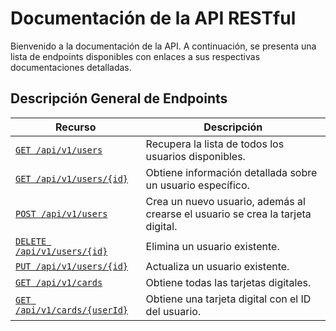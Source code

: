 # Documentación de la API RESTful

Bienvenido a la documentación de la API. A continuación, se presenta una lista de endpoints disponibles con enlaces a sus respectivas documentaciones detalladas.

## Descripción General de Endpoints

| Recurso                                                      | Descripción                                                                     |
| ------------------------------------------------------------ | ------------------------------------------------------------------------------- |
| [`GET /api/v1/users`](./endpoints/get-usuarios.md)           | Recupera la lista de todos los usuarios disponibles.                            |
| [`GET /api/v1/users/{id}`](./endpoints/get-usuario.md)       | Obtiene información detallada sobre un usuario específico.                      |
| [`POST /api/v1/users`](./endpoints/post-usuario.md)          | Crea un nuevo usuario, además al crearse el usuario se crea la tarjeta digital. |
| [`DELETE /api/v1/users/{id}`](./endpoints/delete-usuario.md) | Elimina un usuario existente.                                                   |
| [`PUT /api/v1/users/{id}`](./endpoints/put-usuario.md)       | Actualiza un usuario existente.                                                 |
| [`GET /api/v1/cards`](./endpoints/get-cards.md)              | Obtiene todas las tarjetas digitales.                                           |
| [`GET /api/v1/cards/{userId}`](./endpoints/get-card.md)      | Obtiene una tarjeta digital con el ID del usuario.                              |
